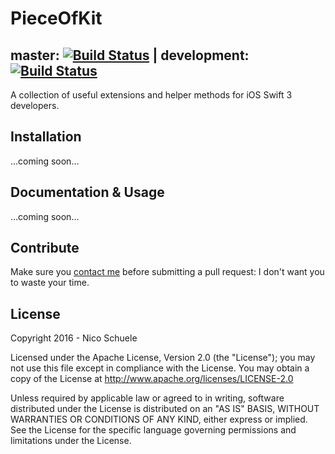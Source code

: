 # PieceOfKit

master: [![Build Status](https://travis-ci.org/nicoschuele/PieceOfKit.svg?branch=master)](https://travis-ci.org/nicoschuele/PieceOfKit) | development: [![Build Status](https://travis-ci.org/nicoschuele/PieceOfKit.svg?branch=development)](https://travis-ci.org/nicoschuele/PieceOfKit)
---

A collection of useful extensions and helper methods for iOS Swift 3 developers.

## Installation

...coming soon...

## Documentation & Usage

...coming soon...

## Contribute

Make sure you [contact me](https://twitter.com/nicoschuele) before submitting a pull request: I don't want you to waste your time.

## License

Copyright 2016 - Nico Schuele

Licensed under the Apache License, Version 2.0 (the "License");
you may not use this file except in compliance with the License.
You may obtain a copy of the License at http://www.apache.org/licenses/LICENSE-2.0

Unless required by applicable law or agreed to in writing, software
distributed under the License is distributed on an "AS IS" BASIS,
WITHOUT WARRANTIES OR CONDITIONS OF ANY KIND, either express or implied.
See the License for the specific language governing permissions and
limitations under the License.
